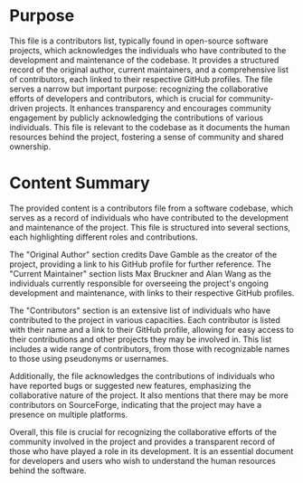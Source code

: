 # Purpose
This file is a contributors list, typically found in open-source software projects, which acknowledges the individuals who have contributed to the development and maintenance of the codebase. It provides a structured record of the original author, current maintainers, and a comprehensive list of contributors, each linked to their respective GitHub profiles. The file serves a narrow but important purpose: recognizing the collaborative efforts of developers and contributors, which is crucial for community-driven projects. It enhances transparency and encourages community engagement by publicly acknowledging the contributions of various individuals. This file is relevant to the codebase as it documents the human resources behind the project, fostering a sense of community and shared ownership.
# Content Summary
The provided content is a contributors file from a software codebase, which serves as a record of individuals who have contributed to the development and maintenance of the project. This file is structured into several sections, each highlighting different roles and contributions.

The "Original Author" section credits Dave Gamble as the creator of the project, providing a link to his GitHub profile for further reference. The "Current Maintainer" section lists Max Bruckner and Alan Wang as the individuals currently responsible for overseeing the project's ongoing development and maintenance, with links to their respective GitHub profiles.

The "Contributors" section is an extensive list of individuals who have contributed to the project in various capacities. Each contributor is listed with their name and a link to their GitHub profile, allowing for easy access to their contributions and other projects they may be involved in. This list includes a wide range of contributors, from those with recognizable names to those using pseudonyms or usernames.

Additionally, the file acknowledges the contributions of individuals who have reported bugs or suggested new features, emphasizing the collaborative nature of the project. It also mentions that there may be more contributors on SourceForge, indicating that the project may have a presence on multiple platforms.

Overall, this file is crucial for recognizing the collaborative efforts of the community involved in the project and provides a transparent record of those who have played a role in its development. It is an essential document for developers and users who wish to understand the human resources behind the software.
